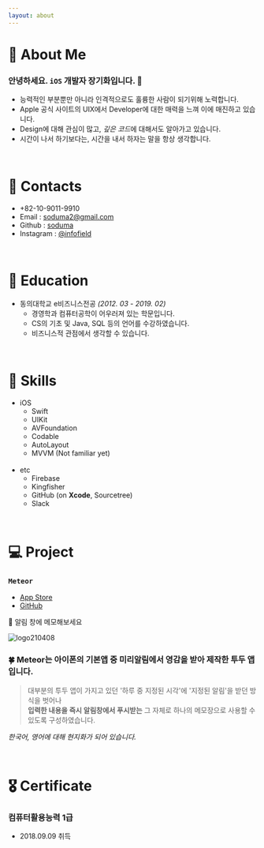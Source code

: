 ```yaml
---
layout: about 
---
```


# 🧢 About Me
### 안녕하세요. `iOS` 개발자 장기화입니다. 🐤<br/>
- 능력적인 부분뿐만 아니라 인격적으로도 훌륭한 사람이 되기위해 노력합니다.
- Apple 공식 사이트의 UIX에서 Developer에 대한 매력을 느껴 이에 매진하고 있습니다.<br/>
- Design에 대해 관심이 많고, *깊은 코드*에 대해서도 알아가고 있습니다.
- 시간이 나서 하기보다는, 시간을 내서 하자는 말을 항상 생각합니다.

<br/>

# 📱 Contacts
- +82-10-9011-9910
- Email : <soduma2@gmail.com>
- Github : [soduma](https://github.com/soduma)
- Instagram : [@infofield](https://instagram.com/infofield)

<br/>

# 📖 Education
- 동의대학교 e비즈니스전공 *(2012. 03 - 2019. 02)*
  - 경영학과 컴퓨터공학이 어우러져 있는 학문입니다.
  - CS의 기초 및 Java, SQL 등의 언어를 수강하였습니다.
  - 비즈니스적 관점에서 생각할 수 있습니다.

<br/>

# 🍳 Skills
- iOS
  - Swift
  - UIKit
  - AVFoundation
  - Codable
  - AutoLayout
  - MVVM (Not familiar yet)
  <br/>
- etc
  - Firebase
  - Kingfisher
  - GitHub (on **Xcode**, Sourcetree)
  - Slack

<br/>

# 💻 Project
### `Meteor`
 - [App Store](https://apps.apple.com/kr/app/meteor/id1562989730)
 - [GitHub](https://github.com/soduma/Meteor)
 
 📕 알림 창에 메모해보세요

 ![logo210408](https://user-images.githubusercontent.com/69476598/119452474-6053f080-bd71-11eb-840c-fbfa2998a811.png)


 ### 🍀 Meteor는 아이폰의 기본앱 중 미리알림에서 영감을 받아 제작한 투두 앱입니다.
 >대부분의 투두 앱이 가지고 있던 '하루 중 지정된 시각'에 '지정된 알림'을 받던 방식을 벗어나</br>
 >**입력한 내용을 즉시 알림창에서 푸시받는** 그 자체로 하나의 메모장으로 사용할 수 있도록 구성하였습니다.

 *한국어, 영어에 대해 현지화가 되어 있습니다.*

<br/>

# 🎖 Certificate
### 컴퓨터활용능력 1급
- 2018.09.09 취득
